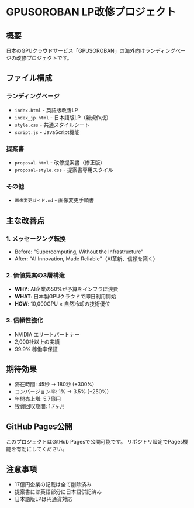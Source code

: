 # GPUSOROBAN LP改修プロジェクト

## 概要
日本のGPUクラウドサービス「GPUSOROBAN」の海外向けランディングページの改修プロジェクトです。

## ファイル構成

### ランディングページ
- `index.html` - 英語版改善LP
- `index_jp.html` - 日本語版LP（新規作成）
- `style.css` - 共通スタイルシート
- `script.js` - JavaScript機能

### 提案書
- `proposal.html` - 改修提案書（修正版）
- `proposal-style.css` - 提案書専用スタイル

### その他
- `画像変更ガイド.md` - 画像変更手順書

## 主な改善点

### 1. メッセージング転換
- Before: "Supercomputing, Without the Infrastructure"
- After: "AI Innovation, Made Reliable"（AI革新、信頼を築く）

### 2. 価値提案の3層構造
- **WHY**: AI企業の50%が予算をインフラに浪費
- **WHAT**: 日本製GPUクラウドで即日利用開始
- **HOW**: 10,000GPU × 自然冷却の技術優位

### 3. 信頼性強化
- NVIDIA エリートパートナー
- 2,000社以上の実績
- 99.9% 稼働率保証

## 期待効果
- 滞在時間: 45秒 → 180秒 (+300%)
- コンバージョン率: 1% → 3.5% (+250%)
- 年間売上増: 5.7億円
- 投資回収期間: 1.7ヶ月

## GitHub Pages公開
このプロジェクトはGitHub Pagesで公開可能です。
リポジトリ設定でPages機能を有効にしてください。

## 注意事項
- 17億円企業の記載は全て削除済み
- 提案書には英語部分に日本語併記済み
- 日本語版LPは円通貨対応